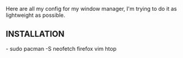 Here are all my config for my window manager, I'm trying to do it as lightweight as possible.

## INSTALLATION
<div/>
- sudo pacman -S neofetch firefox vim htop
